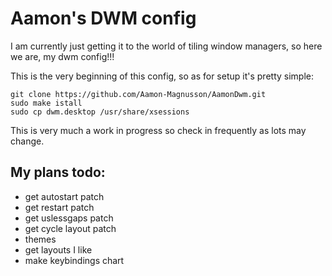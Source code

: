 # Aamon's DWM config

I am currently just getting it to the world of tiling window managers, so here we are, my dwm config!!!

This is the very beginning of this config, so as for setup it's pretty simple:

```
git clone https://github.com/Aamon-Magnusson/AamonDwm.git
sudo make istall
sudo cp dwm.desktop /usr/share/xsessions
```

This is very much a work in progress so check in frequently as lots may change.

## My plans todo:

- get autostart patch
- get restart patch
- get uslessgaps patch
- get cycle layout patch
- themes
- get layouts I like
- make keybindings chart
